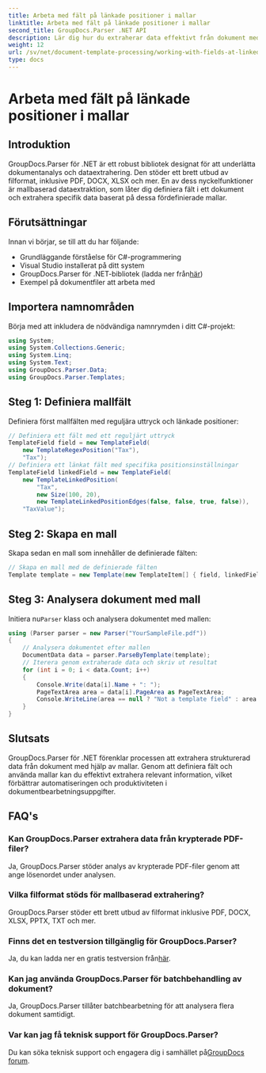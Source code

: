 ```yaml
---
title: Arbeta med fält på länkade positioner i mallar
linktitle: Arbeta med fält på länkade positioner i mallar
second_title: GroupDocs.Parser .NET API
description: Lär dig hur du extraherar data effektivt från dokument med GroupDocs.Parser för .NET. Steg-för-steg handledning med kodexempel.
weight: 12
url: /sv/net/document-template-processing/working-with-fields-at-linked-positions-in-templates/
type: docs
---
```

# Arbeta med fält på länkade positioner i mallar

## Introduktion
GroupDocs.Parser för .NET är ett robust bibliotek designat för att underlätta dokumentanalys och dataextrahering. Den stöder ett brett utbud av filformat, inklusive PDF, DOCX, XLSX och mer. En av dess nyckelfunktioner är mallbaserad dataextraktion, som låter dig definiera fält i ett dokument och extrahera specifik data baserat på dessa fördefinierade mallar.
## Förutsättningar
Innan vi börjar, se till att du har följande:
- Grundläggande förståelse för C#-programmering
- Visual Studio installerat på ditt system
-  GroupDocs.Parser för .NET-bibliotek (ladda ner från[här](https://releases.groupdocs.com/parser/net/))
- Exempel på dokumentfiler att arbeta med

## Importera namnområden
Börja med att inkludera de nödvändiga namnrymden i ditt C#-projekt:
```csharp
using System;
using System.Collections.Generic;
using System.Linq;
using System.Text;
using GroupDocs.Parser.Data;
using GroupDocs.Parser.Templates;
```
## Steg 1: Definiera mallfält
Definiera först mallfälten med reguljära uttryck och länkade positioner:
```csharp
// Definiera ett fält med ett reguljärt uttryck
TemplateField field = new TemplateField(
    new TemplateRegexPosition("Tax"),
    "Tax");
// Definiera ett länkat fält med specifika positionsinställningar
TemplateField linkedField = new TemplateField(
    new TemplateLinkedPosition(
        "Tax",
        new Size(100, 20),
        new TemplateLinkedPositionEdges(false, false, true, false)),
    "TaxValue");
```
## Steg 2: Skapa en mall
Skapa sedan en mall som innehåller de definierade fälten:
```csharp
// Skapa en mall med de definierade fälten
Template template = new Template(new TemplateItem[] { field, linkedField });
```
## Steg 3: Analysera dokument med mall
 Initiera nu`Parser` klass och analysera dokumentet med mallen:
```csharp
using (Parser parser = new Parser("YourSampleFile.pdf"))
{
    // Analysera dokumentet efter mallen
    DocumentData data = parser.ParseByTemplate(template);
    // Iterera genom extraherade data och skriv ut resultat
    for (int i = 0; i < data.Count; i++)
    {
        Console.Write(data[i].Name + ": ");
        PageTextArea area = data[i].PageArea as PageTextArea;
        Console.WriteLine(area == null ? "Not a template field" : area.Text);
    }
}
```

## Slutsats
GroupDocs.Parser för .NET förenklar processen att extrahera strukturerad data från dokument med hjälp av mallar. Genom att definiera fält och använda mallar kan du effektivt extrahera relevant information, vilket förbättrar automatiseringen och produktiviteten i dokumentbearbetningsuppgifter.

## FAQ's
### Kan GroupDocs.Parser extrahera data från krypterade PDF-filer?
Ja, GroupDocs.Parser stöder analys av krypterade PDF-filer genom att ange lösenordet under analysen.
### Vilka filformat stöds för mallbaserad extrahering?
GroupDocs.Parser stöder ett brett utbud av filformat inklusive PDF, DOCX, XLSX, PPTX, TXT och mer.
### Finns det en testversion tillgänglig för GroupDocs.Parser?
 Ja, du kan ladda ner en gratis testversion från[här](https://releases.groupdocs.com/).
### Kan jag använda GroupDocs.Parser för batchbehandling av dokument?
Ja, GroupDocs.Parser tillåter batchbearbetning för att analysera flera dokument samtidigt.
### Var kan jag få teknisk support för GroupDocs.Parser?
 Du kan söka teknisk support och engagera dig i samhället på[GroupDocs forum](https://forum.groupdocs.com/c/parser/17).